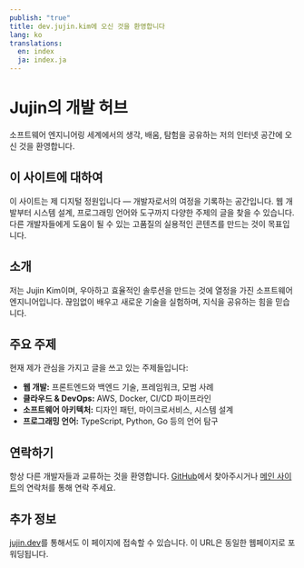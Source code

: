 ```yaml
---
publish: "true"
title: dev.jujin.kim에 오신 것을 환영합니다
lang: ko
translations:
  en: index
  ja: index.ja
---
```

# Jujin의 개발 허브

소프트웨어 엔지니어링 세계에서의 생각, 배움, 탐험을 공유하는 저의 인터넷 공간에 오신 것을 환영합니다.

## 이 사이트에 대하여

이 사이트는 제 디지털 정원입니다 — 개발자로서의 여정을 기록하는 공간입니다. 웹 개발부터 시스템 설계, 프로그래밍 언어와 도구까지 다양한 주제의 글을 찾을 수 있습니다. 다른 개발자들에게 도움이 될 수 있는 고품질의 실용적인 콘텐츠를 만드는 것이 목표입니다.

## 소개

저는 Jujin Kim이며, 우아하고 효율적인 솔루션을 만드는 것에 열정을 가진 소프트웨어 엔지니어입니다. 끊임없이 배우고 새로운 기술을 실험하며, 지식을 공유하는 힘을 믿습니다.

## 주요 주제

현재 제가 관심을 가지고 글을 쓰고 있는 주제들입니다:

- **웹 개발:** 프론트엔드와 백엔드 기술, 프레임워크, 모범 사례
- **클라우드 & DevOps:** AWS, Docker, CI/CD 파이프라인
- **소프트웨어 아키텍처:** 디자인 패턴, 마이크로서비스, 시스템 설계
- **프로그래밍 언어:** TypeScript, Python, Go 등의 언어 탐구

## 연락하기

항상 다른 개발자들과 교류하는 것을 환영합니다. [GitHub](https://github.com/jujinkim)에서 찾아주시거나 [메인 사이트](https://jujin.kim)의 연락처를 통해 연락 주세요.

## 추가 정보

[jujin.dev](https://jujin.dev)를 통해서도 이 페이지에 접속할 수 있습니다. 이 URL은 동일한 웹페이지로 포워딩됩니다.
